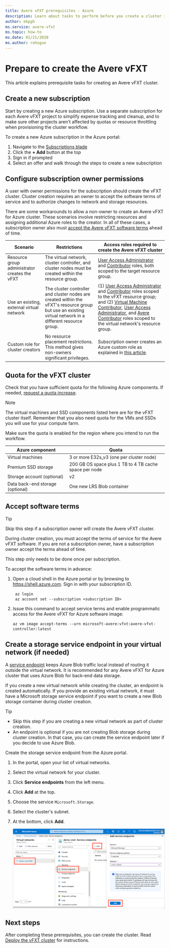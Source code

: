 ```yaml
---
title: Avere vFXT prerequisites - Azure
description: Learn about tasks to perform before you create a cluster in Avere vFXT for Azure, including dealing with subscriptions, quotas, and storage service endpoints.
author: ekpgh
ms.service: avere-vfxt
ms.topic: how-to
ms.date: 01/21/2020
ms.author: rohogue
---
```


# Prepare to create the Avere vFXT

This article explains prerequisite tasks for creating an Avere vFXT cluster.

## Create a new subscription

Start by creating a new Azure subscription. Use a separate subscription for each Avere vFXT project to simplify expense tracking and cleanup, and to make sure other projects aren't affected by quotas or resource throttling when provisioning the cluster workflow.

To create a new Azure subscription in the Azure portal:

1. Navigate to the [Subscriptions blade](https://portal.azure.com/#blade/Microsoft_Azure_Billing/SubscriptionsBlade)
1. Click the **+ Add** button at the top
1. Sign in if prompted
1. Select an offer and walk through the steps to create a new subscription

## Configure subscription owner permissions

A user with owner permissions for the subscription should create the vFXT cluster. Cluster creation requires an owner to accept the software terms of service and to authorize changes to network and storage resources.

There are some workarounds to allow a non-owner to create an Avere vFXT for Azure cluster. These scenarios involve restricting resources and assigning additional Azure roles to the creator. In all of these cases, a subscription owner also must [accept the Avere vFXT software terms](#accept-software-terms) ahead of time.

| Scenario | Restrictions | Access roles required to create the Avere vFXT cluster |
|----------|--------|-------|
| Resource group administrator creates the vFXT | The virtual network, cluster controller, and cluster nodes must be created within the resource group. | [User Access Administrator](../role-based-access-control/built-in-roles.md#user-access-administrator) and [Contributor](../role-based-access-control/built-in-roles.md#contributor) roles, both scoped to the target resource group. |
| Use an existing, external virtual network | The cluster controller and cluster nodes are created within the vFXT's resource group but use an existing virtual network in a different resource group. | (1) [User Access Administrator](../role-based-access-control/built-in-roles.md#user-access-administrator) and [Contributor](../role-based-access-control/built-in-roles.md#contributor) roles scoped to the vFXT resource group; and (2) [Virtual Machine Contributor](../role-based-access-control/built-in-roles.md#virtual-machine-contributor), [User Access Administrator](../role-based-access-control/built-in-roles.md#user-access-administrator), and [Avere Contributor](../role-based-access-control/built-in-roles.md#avere-contributor) roles scoped to the virtual network's resource group. |
| Custom role for cluster creators | No resource placement restrictions. This method gives non-owners significant privileges. | Subscription owner creates an Azure custom role as explained in [this article](avere-vfxt-non-owner.md). |

## Quota for the vFXT cluster

Check that you have sufficient quota for the following Azure components. If needed, [request a quota increase](../azure-portal/supportability/regional-quota-requests.md).

> [!NOTE]
> The virtual machines and SSD components listed here are for the vFXT cluster itself. Remember that you also need quota for the VMs and SSDs you will use for your compute farm.
>
> Make sure the quota is enabled for the region where you intend to run the workflow.

|Azure component|Quota|
|----------|-----------|
|Virtual machines|3 or more E32s_v3 (one per cluster node) |
|Premium SSD storage|200 GB OS space plus 1 TB to 4 TB cache space per node |
|Storage account (optional) |v2|
|Data back-end storage (optional) |One new LRS Blob container |
<!-- this table also appears in the overview - update it there if updating here -->

## Accept software terms

> [!TIP]
> Skip this step if a subscription owner will create the Avere vFXT cluster.

During cluster creation, you must accept the terms of service for the Avere vFXT software. If you are not a subscription owner, have a subscription owner accept the terms ahead of time.

This step only needs to be done once per subscription.

To accept the software terms in advance:

1. Open a cloud shell in the Azure portal or by browsing to <https://shell.azure.com>. Sign in with your subscription ID.

   ```azurecli
    az login​
    az account set --subscription <subscription ID>
   ```

1. Issue this command to accept service terms and enable programmatic access for the Avere vFXT for Azure software image:

   ```azurecli
   az vm image accept-terms --urn microsoft-avere:vfxt:avere-vfxt-controller:latest
   ```

## Create a storage service endpoint in your virtual network (if needed)

A [service endpoint](../virtual-network/virtual-network-service-endpoints-overview.md) keeps Azure Blob traffic local instead of routing it outside the virtual network. It is recommended for any Avere vFXT for Azure cluster that uses Azure Blob for back-end data storage.

If you create a new virtual network while creating the cluster, an endpoint is created automatically. If you provide an existing virtual network, it must have a Microsoft storage service endpoint if you want to create a new Blob storage container during cluster creation.<!-- if there is no endpoint in that situation, the cluster creation will fail -->

> [!TIP]
>
>* Skip this step if you are creating a new virtual network as part of cluster creation.
>* An endpoint is optional if you are not creating Blob storage during cluster creation. In that case, you can create the service endpoint later if you decide to use Azure Blob.

Create the storage service endpoint from the Azure portal.

1. In the portal, open your list of virtual networks.
1. Select the virtual network for your cluster.
1. Click **Service endpoints** from the left menu.
1. Click **Add** at the top.
1. Choose the service ``Microsoft.Storage``.
1. Select the cluster's subnet.
1. At the bottom, click **Add**.

   ![Azure portal screenshot with annotations for the steps of creating the service endpoint](media/avere-vfxt-service-endpoint.png)

## Next steps

After completing these prerequisites, you can create the cluster. Read [Deploy the vFXT cluster](avere-vfxt-deploy.md) for instructions.